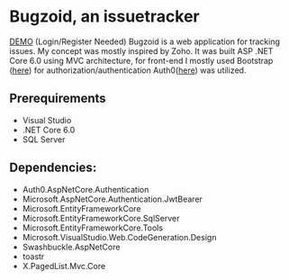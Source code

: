 # Bugzoid, an issuetracker
[DEMO](https://bugzoid.azurewebsites.net) (Login/Register Needed)
Bugzoid is a web application for tracking issues. My concept was mostly inspired by Zoho. It was built ASP .NET Core 6.0 using MVC architecture, for front-end I mostly used Bootstrap ([here](https://www.getbootstrap.com)) for authorization/authentication Auth0([here](https://www.auth0.com)) was utilized.

## Prerequirements

* Visual Studio
* .NET Core 6.0
* SQL Server


## Dependencies:
* Auth0.AspNetCore.Authentication
* Microsoft.AspNetCore.Authentication.JwtBearer
* Microsoft.EntityFrameworkCore 
* Microsoft.EntityFrameworkCore.SqlServer
* Microsoft.EntityFrameworkCore.Tools 
* Microsoft.VisualStudio.Web.CodeGeneration.Design 
* Swashbuckle.AspNetCore 
* toastr
* X.PagedList.Mvc.Core 
